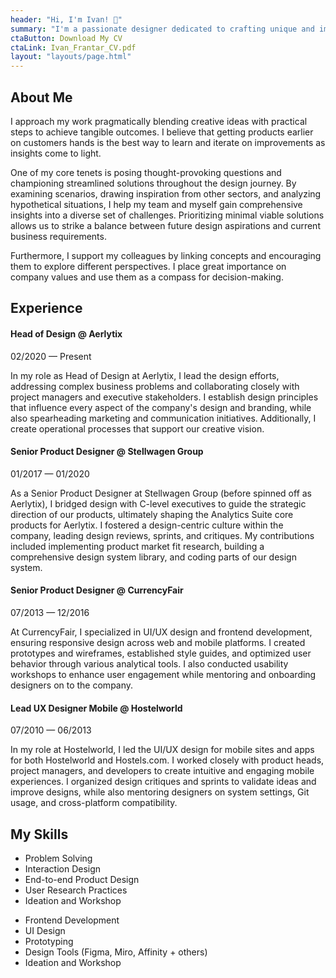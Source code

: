 ```yaml
---
header: "Hi, I'm Ivan! 👋"
summary: "I'm a passionate designer dedicated to crafting unique and impactful experiences based in Dublin, Ireland. Explore my journey, my work, and what drives me to create."
ctaButton: Download My CV
ctaLink: Ivan_Frantar_CV.pdf
layout: "layouts/page.html"
---
```


<article class="py-2 px-2">

<div class="container mb-5">
  <div class="row gx-lg-5">
    <div class="col-md-4">
      <h2 class="fw-bold text-uppercase">About Me</h2>
    </div>
    <div class="col-md-7">
      <section class="mb-5">
      <p>I approach my work pragmatically blending creative ideas with practical steps to achieve tangible outcomes. I believe that getting products earlier on customers hands is the best way to learn and iterate on improvements as insights come to light.</p>
<p>One of my core tenets is posing thought-provoking questions and championing streamlined solutions throughout the design journey. By examining scenarios, drawing inspiration from other sectors, and analyzing hypothetical situations, I help my team and myself gain comprehensive insights into a diverse set of challenges. Prioritizing minimal viable solutions allows us to strike a balance between future design aspirations and current business requirements.</p>
<p>Furthermore, I support my colleagues by linking concepts and encouraging them to explore different perspectives. I place great importance on company values and use them as a compass for decision-making.</p>
      </section>
    </div>
  </div>
</div>

<div class="container mb-5">
  <div class="row gx-lg-5">
    <div class="col-md-4">
      <h2 class="fw-bold text-uppercase">Experience</h2>
    </div>
    <div class="col-md-7">
      <section class="mb-5">
        <div class="cv__header">
          <h4> Head of Design @ Aerlytix</h4>
          <p>02/2020 — Present</p>
        </div>
        <p>In my role as Head of Design at Aerlytix, I lead the design efforts, addressing complex business problems and collaborating closely with project managers and executive stakeholders. I establish design principles that influence every aspect of the company's design and branding, while also spearheading marketing and communication initiatives. Additionally, I create operational processes that support our creative vision.</p>
      </section>
      <section class="mb-5">
        <div class="cv__header">
          <h4>Senior Product Designer @ Stellwagen Group</h4>
          <p>01/2017 — 01/2020</p>
        </div>
        <p>As a Senior Product Designer at Stellwagen Group (before spinned off as Aerlytix), I bridged design with C-level executives to guide the strategic direction of our products, ultimately shaping the Analytics Suite core products for Aerlytix. I fostered a design-centric culture within the company, leading design reviews, sprints, and critiques. My contributions included implementing product market fit research, building a comprehensive design system library, and coding parts of our design system.</p>
      </section>
      <section class="mb-5">
        <div class="cv__header">
          <h4>Senior Product Designer @ CurrencyFair </h4>
          <p>07/2013 — 12/2016</p>
        </div>
        <p>At CurrencyFair, I specialized in UI/UX design and frontend development, ensuring responsive design across web and mobile platforms. I created prototypes and wireframes, established style guides, and optimized user behavior through various analytical tools. I also conducted usability workshops to enhance user engagement while mentoring and onboarding designers on to the company.</p>
      </section>
      <section class="mb-5">
        <div class="cv__header">
          <h4>Lead UX Designer Mobile @ Hostelworld</h4>
          <p>07/2010 — 06/2013</p>
        </div>
        <p>In my role at Hostelworld, I led the UI/UX design for mobile sites and apps for both Hostelworld and Hostels.com. I worked closely with product heads, project managers, and developers to create intuitive and engaging mobile experiences. I organized design critiques and sprints to validate ideas and improve designs, while also mentoring designers on system settings, Git usage, and cross-platform compatibility.</p>
      </section>
    </div>
  </div>
</div>

<div class="container">
  <div class="row gx-lg-5">
    <div class="col-md-4">
      <h2 class="fw-bold text-uppercase">My Skills</h2>
    </div>
    <div class="col-md-7">
      <section class="mb-5 d-flex">
      <ul>
        <li>Problem Solving</li>
        <li>Interaction Design</li>
        <li>End-to-end Product Design</li>
        <li>User Research Practices</li>
        <li>Ideation and Workshop</li>
      </ul>
      <ul>
        <li>Frontend Development</li>
        <li>UI Design</li>
        <li>Prototyping</li>
        <li>Design Tools (Figma, Miro, Affinity + others)</li>
        <li>Ideation and Workshop</li>
      </ul>
      </section>
    </div>
  </div>
</div>
  

</articles>